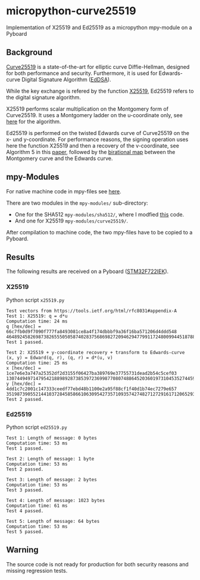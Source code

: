 # micropython-curve25519
Implementation of X25519 and Ed25519 as a micropython mpy-module on a Pyboard

## Background
[Curve25519](https://cr.yp.to/ecdh.html) is a state-of-the-art for elliptic curve Diffie-Hellman, designed for both performance and security. Furthermore, it is used for Edwards-curve Digital Signature Algorithm ([EdDSA](https://tools.ietf.org/html/rfc8032)).

While the key exchange is refered by the function [X25519](https://tools.ietf.org/html/rfc8031), Ed25519 refers to the digital signature algorithm.

X25519 performs scalar multiplication on the Montgomery form of Curve25519. It uses a Montgomery ladder on the u-coordinate only, see [here](https://tools.ietf.org/html/rfc7748#section-5) for the algorithm.

Ed25519 is performed on the twisted Edwards curve of Curve25519 on the x- und y-coordinate. For performance reasons, the signing operation uses here the function X25519 and then a recovery of the v-coordinate, see Algorithm 5 in this [paper](https://eprint.iacr.org/2017/212.pdf), followed by the [birational map](https://tools.ietf.org/html/rfc7748#section-4.1) between the Montgomery curve and the Edwards curve.

## mpy-Modules
For native machine code in mpy-files see [here](https://docs.micropython.org/en/latest/develop/natmod.html).

There are two modules in the `mpy-modules/` sub-directory:
* One for the SHA512 `mpy-modules/sha512/`, where I modfied [this](https://github.com/routar/C-SHA2) code.
* And one for X25519 `mpy-modules/curve25519/`.

After compilation to machine code, the two mpy-files have to be copied to a Pyboard.

## Results
The following results are received on a Pyboard ([STM32F722IEK](https://store.micropython.org/product/PYBD-SF2-W4F2)).
### X25519
Python script `x25519.py`

    Test vectors from https://tools.ietf.org/html/rfc8031#appendix-A
    Test 1: X25519: q = d*u
    Computation time: 24 ms
    q [hex/dec] = 66c7fb0d9f7090f777fa8493081ce8a4f174dbbbf9a36f16ba571206d4ddd548      46489245826987382655505058740283756869827209462947799117248009944518788765000
    Test 1 passed.

    Test 2: X25519 + y-coordinate recovery + transform to Edwards-curve
    (x, y) = Edward(q, r), (q, r) = d*(u, v)
    Computation time: 25 ms
    x [hex/dec] = 1ce7e6e3a747a25352df2d3155f06427ba389769e37755731dead2b54c5cef03      13074494971479542188989287385397236998770807488645203601973104535274459557635
    y [hex/dec] = 4dd1c7c2001c147333ceedf77ebd48b1100e2a95f88cf1f40d1b74ec7279e657      35198739055214410372845858661063095427357109357427482712729161712065293444695
    Test 2 passed.

### Ed25519
Python script `ed25519.py`

    Test 1: Length of message: 0 bytes
    Computation time: 53 ms
    Test 1 passed.

    Test 2: Length of message: 1 byte
    Computation time: 53 ms
    Test 2 passed.

    Test 3: Length of message: 2 bytes
    Computation time: 53 ms
    Test 3 passed.

    Test 4: Length of message: 1023 bytes
    Computation time: 61 ms
    Test 4 passed.

    Test 5: Length of message: 64 bytes
    Computation time: 53 ms
    Test 5 passed.    

## Warning
The source code is not ready for production for both security reasons and missing regression tests.
